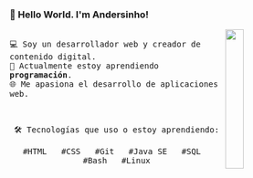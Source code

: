 ### 👋 Hello World. I'm Andersinho!

<p>
  <img src="./https://i.pinimg.com/originals/c0/ba/7f/c0ba7f41799494d307099ebcbb50e51e.gif" align="right" width="25%"/>

  <samp>
    <br>💻 Soy un desarrollador web y creador de contenido digital.
    <br>🚀 Actualmente estoy aprendiendo <strong>programación</strong>.
    <br>🌐 Me apasiona el desarrollo de aplicaciones web.
  </samp>
</p>

<br>

<p align="center">
  <samp>
    🛠️ Tecnologías que uso o estoy aprendiendo:
    <br><br>
    #HTML &nbsp; #CSS &nbsp; #Git &nbsp; #Java SE &nbsp; #SQL &nbsp; #Bash &nbsp; #Linux
  </samp>
</p>
